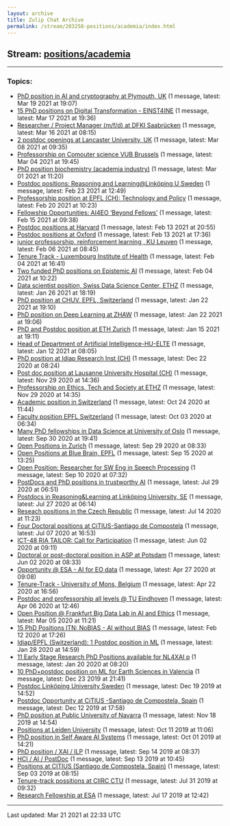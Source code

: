 ```yaml
---
layout: archive
title: Zulip Chat Archive
permalink: /stream/203258-positions/academia/index.html
---
```


## Stream: [positions/academia](https://claire4ai.github.io/archive/stream/203258-positions/academia/index.html)
---

### Topics:

* [PhD position in AI and cryptography at Plymouth, UK](topic/PhD.20position.20in.20AI.20and.20cryptography.20at.20Plymouth.2C.20UK.html) (1 message, latest: Mar 19 2021 at 19:07)
* [15 PhD positions on Digital Transformation - EINST4INE](topic/15.20PhD.20positions.20on.20Digital.20Transformation.20-.20EINST4INE.html) (1 message, latest: Mar 17 2021 at 19:36)
* [Researcher / Project Manager (m/f/d) at DFKI Saabrücken](topic/Researcher.20.2F.20Project.20Manager.20(m.2Ff.2Fd).20at.20DFKI.20Saabr.C3.BCcken.html) (1 message, latest: Mar 16 2021 at 08:15)
* [2 postdoc openings at Lancaster University, UK](topic/2.20postdoc.20openings.20at.20Lancaster.20University.2C.20UK.html) (1 message, latest: Mar 08 2021 at 09:35)
* [Professorship on Comouter science VUB Brussels](topic/Professorship.20on.20Comouter.20science.20VUB.20Brussels.html) (1 message, latest: Mar 04 2021 at 19:45)
* [PhD position biochemistry (academia industry)](topic/PhD.20position.20biochemistry.20(academia.20industry).html) (1 message, latest: Mar 01 2021 at 11:20)
* [Postdoc positions: Reasoning and Learning@Linköping U Sweden](topic/Postdoc.20positions.3A.20Reasoning.20and.20Learning.40Link.C3.B6ping.20U.20Sweden.html) (1 message, latest: Feb 23 2021 at 12:49)
* [Professorship position at EPFL (CH): Technology and Policy](topic/Professorship.20position.20at.20EPFL.20(CH).3A.20Technology.20and.20Policy.html) (1 message, latest: Feb 20 2021 at 10:23)
* [Fellowship Opportunities: AI4EO ‘Beyond Fellows’](topic/Fellowship.20Opportunities.3A.20AI4EO.20.E2.80.98Beyond.20Fellows.E2.80.99.html) (1 message, latest: Feb 15 2021 at 09:38)
* [Postdoc positions at Harvard](topic/Postdoc.20positions.20at.20Harvard.html) (1 message, latest: Feb 13 2021 at 20:55)
* [Postdoc positions at Oxford](topic/Postdoc.20positions.20at.20Oxford.html) (1 message, latest: Feb 13 2021 at 17:36)
* [junior professorship, reinforcement learning , KU Leuven](topic/junior.20professorship.2C.20reinforcement.20learning.20.2C.20KU.20Leuven.html) (1 message, latest: Feb 06 2021 at 08:45)
* [Tenure Track - Luxembourg Institute of Health](topic/Tenure.20Track.20-.20Luxembourg.20Institute.20of.20Health.html) (1 message, latest: Feb 04 2021 at 16:41)
* [Two funded PhD positions on Epistemic AI](topic/Two.20funded.20PhD.20positions.20on.20Epistemic.20AI.html) (1 message, latest: Feb 04 2021 at 10:22)
* [Data scientist position, Swiss Data Science Center, ETHZ](topic/Data.20scientist.20position.2C.20Swiss.20Data.20Science.20Center.2C.20ETHZ.html) (1 message, latest: Jan 26 2021 at 18:19)
* [PhD position at CHUV, EPFL, Switzerland](topic/PhD.20position.20at.20CHUV.2C.20EPFL.2C.20Switzerland.html) (1 message, latest: Jan 22 2021 at 19:10)
* [PhD position on Deep Learning at ZHAW](topic/PhD.20position.20on.20Deep.20Learning.20at.20ZHAW.html) (1 message, latest: Jan 22 2021 at 19:06)
* [PhD and Postdoc position at ETH Zurich](topic/PhD.20and.20Postdoc.20position.20at.20ETH.20Zurich.html) (1 message, latest: Jan 15 2021 at 19:11)
* [Head of Department of Artificial Intelligence-HU-ELTE](topic/Head.20of.20Department.20of.20Artificial.20Intelligence-HU-ELTE.html) (1 message, latest: Jan 12 2021 at 08:05)
* [PhD position at Idiap Research Inst (CH)](topic/PhD.20position.20at.20Idiap.20Research.20Inst.20(CH).html) (1 message, latest: Dec 22 2020 at 08:24)
* [Post doc position at Lausanne University Hospital (CH)](topic/Post.20doc.20position.20at.20Lausanne.20University.20Hospital.20(CH).html) (1 message, latest: Nov 29 2020 at 14:36)
* [Professorship on Ethics, Tech and Society at ETHZ](topic/Professorship.20on.20Ethics.2C.20Tech.20and.20Society.20at.20ETHZ.html) (1 message, latest: Nov 29 2020 at 14:35)
* [Academic position in Switzerland](topic/Academic.20position.20in.20Switzerland.html) (1 message, latest: Oct 24 2020 at 11:44)
* [Faculty position EPFL Switzerland](topic/Faculty.20position.20EPFL.20Switzerland.html) (1 message, latest: Oct 03 2020 at 06:34)
* [Many PhD fellowships in Data Science at University of Oslo](topic/Many.20PhD.20fellowships.20in.20Data.20Science.20at.20University.20of.20Oslo.html) (1 message, latest: Sep 30 2020 at 19:41)
* [Open Positions in Zurich](topic/Open.20Positions.20in.20Zurich.html) (1 message, latest: Sep 29 2020 at 08:33)
* [Open Positions at Blue Brain, EPFL](topic/Open.20Positions.20at.20Blue.20Brain.2C.20EPFL.html) (1 message, latest: Sep 15 2020 at 13:25)
* [Open Position: Researcher for SW  Eng in Speech  Processing](topic/Open.20Position.3A.20Researcher.20for.20SW.20.20Eng.20in.20Speech.20.20Processing.html) (1 message, latest: Sep 10 2020 at 07:32)
* [PostDocs and PhD positions in trustworthy AI](topic/PostDocs.20and.20PhD.20positions.20in.20trustworthy.20AI.html) (1 message, latest: Jul 29 2020 at 06:51)
* [Postdocs in Reasoning&Learning at Linköping University, SE](topic/Postdocs.20in.20Reasoning.26Learning.20at.20Link.C3.B6ping.20University.2C.20SE.html) (1 message, latest: Jul 27 2020 at 06:14)
* [Reseach positions in the Czech Republic](topic/Reseach.20positions.20in.20the.20Czech.20Republic.html) (1 message, latest: Jul 14 2020 at 11:23)
* [Four Doctoral positions at CiTIUS-Santiago de Compostela](topic/Four.20Doctoral.20positions.20at.20CiTIUS-Santiago.20de.20Compostela.html) (1 message, latest: Jul 07 2020 at 16:53)
* [ICT-48 RIA TAILOR: Call for Participation](topic/ICT-48.20RIA.20TAILOR.3A.20Call.20for.20Participation.html) (1 message, latest: Jun 02 2020 at 09:11)
* [Doctoral or post-doctoral position in ASP at Potsdam](topic/Doctoral.20or.20post-doctoral.20position.20in.20ASP.20at.20Potsdam.html) (1 message, latest: Jun 02 2020 at 08:33)
* [Opportunity @ ESA - AI for EO data](topic/Opportunity.20.40.20ESA.20-.20AI.20for.20EO.20data.html) (1 message, latest: Apr 27 2020 at 09:08)
* [Tenure-Track  -  University of Mons, Belgium](topic/Tenure-Track.20.20-.20.20University.20of.20Mons.2C.20Belgium.html) (1 message, latest: Apr 22 2020 at 16:56)
* [Postdoc and professorship all levels @ TU Eindhoven](topic/Postdoc.20and.20professorship.20all.20levels.20.40.20TU.20Eindhoven.html) (1 message, latest: Apr 06 2020 at 12:46)
* [Open Position @ Frankfurt Big Data Lab in AI and Ethics](topic/Open.20Position.20.40.20Frankfurt.20Big.20Data.20Lab.20in.20AI.20and.20Ethics.html) (1 message, latest: Mar 05 2020 at 11:21)
* [15 PhD Positions  ITN: NoBIAS - AI without BIAS](topic/15.20PhD.20Positions.20.20ITN.3A.20NoBIAS.20-.20AI.20without.20BIAS.html) (1 message, latest: Feb 12 2020 at 17:26)
* [Idiap/EPFL (Switzerland): 1 Postdoc position in ML](topic/Idiap.2FEPFL.20(Switzerland).3A.201.20Postdoc.20position.20in.20ML.html) (1 message, latest: Jan 28 2020 at 14:59)
* [11 Early Stage Research PhD Positions available for NL4XAI p](topic/11.20Early.20Stage.20Research.20PhD.20Positions.20available.20for.20NL4XAI.20p.html) (1 message, latest: Jan 20 2020 at 08:20)
* [10 PhD+postdoc position on ML for Earth Sciences in Valencia](topic/10.20PhD.2Bpostdoc.20position.20on.20ML.20for.20Earth.20Sciences.20in.20Valencia.html) (1 message, latest: Dec 23 2019 at 21:41)
* [Postdoc Linköping University Sweden](topic/Postdoc.20Link.C3.B6ping.20University.20Sweden.html) (1 message, latest: Dec 19 2019 at 14:52)
* [Postdoc Opportunity at CiTIUS -Santiago de Compostela, Spain](topic/Postdoc.20Opportunity.20at.20CiTIUS.20-Santiago.20de.20Compostela.2C.20Spain.html) (1 message, latest: Dec 12 2019 at 17:58)
* [PhD position at Public University of Navarra](topic/PhD.20position.20at.20Public.20University.20of.20Navarra.html) (1 message, latest: Nov 18 2019 at 14:54)
* [Positions at Leiden University](topic/Positions.20at.20Leiden.20University.html) (1 message, latest: Oct 11 2019 at 11:06)
* [PhD position in Self Aware AI Systems](topic/PhD.20position.20in.20Self.20Aware.20AI.20Systems.html) (1 message, latest: Oct 01 2019 at 14:21)
* [PhD position / XAI / ILP](topic/PhD.20position.20.2F.20XAI.20.2F.20ILP.html) (1 message, latest: Sep 14 2019 at 08:37)
* [HCI / AI / PostDoc](topic/HCI.20.2F.20AI.20.2F.20PostDoc.html) (1 message, latest: Sep 13 2019 at 10:45)
* [Positions at CITIUS (Santiago de Compostela, Spain)](topic/Positions.20at.20CITIUS.20(Santiago.20de.20Compostela.2C.20Spain).html) (1 message, latest: Sep 03 2019 at 08:15)
* [Tenure-track possitions at CIIRC CTU](topic/Tenure-track.20possitions.20at.20CIIRC.20CTU.html) (1 message, latest: Jul 31 2019 at 09:32)
* [Research Fellowship at ESA](topic/Research.20Fellowship.20at.20ESA.html) (1 message, latest: Jul 17 2019 at 12:42)

<hr><p>Last updated: Mar 21 2021 at 22:33 UTC</p>